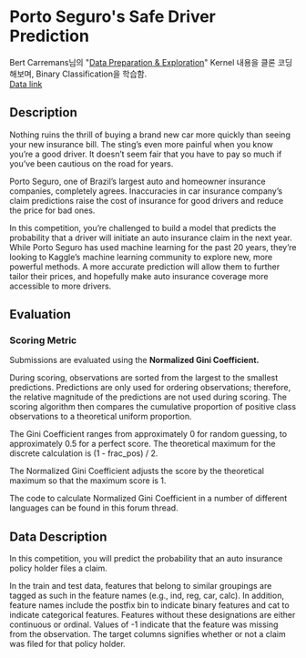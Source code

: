 # Porto Seguro's Safe Driver Prediction 
Bert Carremans님의 "[Data Preparation & Exploration](https://www.kaggle.com/bertcarremans/data-preparation-exploration "")" Kernel 내용을 클론 코딩해보며, Binary Classification을 학습함.   
[Data link](https://www.kaggle.com/c/porto-seguro-safe-driver-prediction/data "")
## Description
Nothing ruins the thrill of buying a brand new car more quickly than seeing your new insurance bill. The sting’s even more painful when you know you’re a good driver. It doesn’t seem fair that you have to pay so much if you’ve been cautious on the road for years.   

Porto Seguro, one of Brazil’s largest auto and homeowner insurance companies, completely agrees. Inaccuracies in car insurance company’s claim predictions raise the cost of insurance for good drivers and reduce the price for bad ones.   

In this competition, you’re challenged to build a model that predicts the probability that a driver will initiate an auto insurance claim in the next year. While Porto Seguro has used machine learning for the past 20 years, they’re looking to Kaggle’s machine learning community to explore new, more powerful methods. A more accurate prediction will allow them to further tailor their prices, and hopefully make auto insurance coverage more accessible to more drivers.   
## Evaluation
### Scoring Metric
Submissions are evaluated using the __Normalized Gini Coefficient.__   

During scoring, observations are sorted from the largest to the smallest predictions. Predictions are only used for ordering observations; therefore, the relative magnitude of the predictions are not used during scoring. The scoring algorithm then compares the cumulative proportion of positive class observations to a theoretical uniform proportion.   

The Gini Coefficient ranges from approximately 0 for random guessing, to approximately 0.5 for a perfect score. The theoretical maximum for the discrete calculation is (1 - frac_pos) / 2.   

The Normalized Gini Coefficient adjusts the score by the theoretical maximum so that the maximum score is 1.   

The code to calculate Normalized Gini Coefficient in a number of different languages can be found in this forum thread.
## Data Description
In this competition, you will predict the probability that an auto insurance policy holder files a claim.   

In the train and test data, features that belong to similar groupings are tagged as such in the feature names (e.g., ind, reg, car, calc). In addition, feature names include the postfix bin to indicate binary features and cat to indicate categorical features. Features without these designations are either continuous or ordinal. Values of -1 indicate that the feature was missing from the observation. The target columns signifies whether or not a claim was filed for that policy holder.
